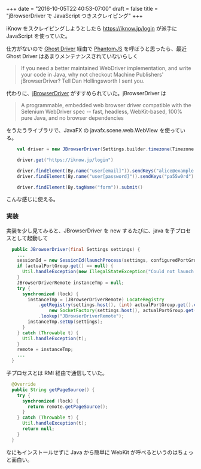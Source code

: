+++
date = "2016-10-05T22:40:53-07:00"
draft = false
title = "jBrowserDriver で JavaScript つきスクレイピング"
+++

iKnow をスクレイピングしようとしたら https://iknow.jp/login が派手に JavaScript を使っていた。

仕方がないので [Ghost Driver](https://github.com/detro/ghostdriver) 経由で [PhantomJS](http://phantomjs.org/) を呼ぼうと思ったら、最近 Ghost Driver はあまりメンテナンスされていないらしく

> If you need a better maintained WebDriver implementation, and write your code in Java, why not checkout Machine Publishers' jBrowserDriver? Tell Dan Hollingsworth I sent you.

代わりに、[jBrowserDriver](https://github.com/MachinePublishers/jBrowserDriver/) がすすめられていた。jBrowserDriver は

> A programmable, embedded web browser driver compatible with the Selenium WebDriver spec -- fast, headless, WebKit-based, 100% pure Java, and no browser dependencies

をうたうライブラリで、JavaFX の javafx.scene.web.WebView を使っている。

```scala
    val driver = new JBrowserDriver(Settings.builder.timezone(Timezone.AMERICA_NEWYORK).build)

    driver.get("https://iknow.jp/login")

    driver.findElement(By.name("user[email]")).sendKeys("alice@example.com")
    driver.findElement(By.name("user[password]")).sendKeys("pa55w0rd")

    driver.findElement(By.tagName("form")).submit()
```

こんな感じに使える。

### 実装

実装を少し見てみると、JBrowserDriver を new するたびに、java を子プロセスとして起動して

```java
  public JBrowserDriver(final Settings settings) {
    ...
    sessionId = new SessionId(launchProcess(settings, configuredPortGroup.get()));
    if (actualPortGroup.get() == null) {
      Util.handleException(new IllegalStateException("Could not launch browser."));
    }
    JBrowserDriverRemote instanceTmp = null;
    try {
      synchronized (lock) {
        instanceTmp = (JBrowserDriverRemote) LocateRegistry
            .getRegistry(settings.host(), (int) actualPortGroup.get().child,
                new SocketFactory(settings.host(), actualPortGroup.get(), locks))
            .lookup("JBrowserDriverRemote");
        instanceTmp.setUp(settings);
      }
    } catch (Throwable t) {
      Util.handleException(t);
    }
    remote = instanceTmp;
    ...
  }
```

子プロセスとは RMI 経由で通信していた。

```java
  @Override
  public String getPageSource() {
    try {
      synchronized (lock) {
        return remote.getPageSource();
      }
    } catch (Throwable t) {
      Util.handleException(t);
      return null;
    }
  }
```

なにもインストールせずに Java から簡単に WebKit が呼べるというのはちょっと面白い。
<!--more-->
